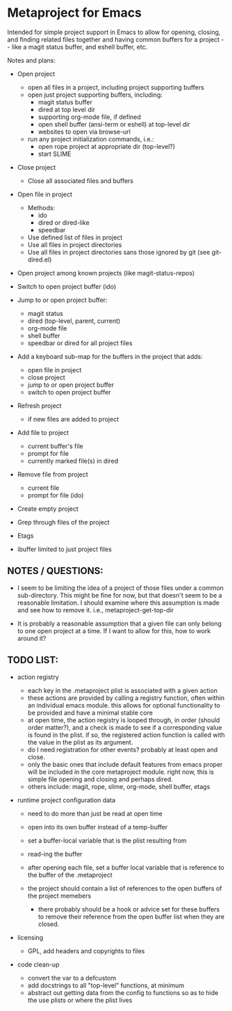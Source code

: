Metaproject for Emacs
=====================

Intended for simple project support in Emacs to allow for opening,
closing, and finding related files together and having common buffers
for a project -- like a magit status buffer, and eshell buffer, etc.

Notes and plans:

- Open project
  - open all files in a project, including project supporting buffers
  - open just project supporting buffers, including:
    - magit status buffer
    - dired at top level dir
    - supporting org-mode file, if defined
    - open shell buffer (ansi-term or eshell) at top-level dir
    - websites to open via browse-url
  - run any project initialization commands, i.e.:
    - open rope project at appropriate dir (top-level?)
    - start SLIME

- Close project
  - Close all associated files and buffers

- Open file in project
  - Methods:
    - ido
    - dired or dired-like
    - speedbar
  - Use defined list of files in project
  - Use all files in project directories
  - Use all files in project directories sans those ignored by git
    (see git-dired.el)

- Open project among known projects (like magit-status-repos)

- Switch to open project buffer (ido)

- Jump to or open project buffer:
  - magit status
  - dired (top-level, parent, current)
  - org-mode file
  - shell buffer
  - speedbar or dired for all project files

- Add a keyboard sub-map for the buffers in the project that adds:
  - open file in project
  - close project
  - jump to or open project buffer
  - switch to open project buffer

- Refresh project
  - if new files are added to project

- Add file to project
  - current buffer's file
  - prompt for file
  - currently marked file(s) in dired

- Remove file from project
  - current file
  - prompt for file (ido)

- Create empty project

- Grep through files of the project

- Etags

- ibuffer limited to just project files


NOTES / QUESTIONS:
-----------------

- I seem to be limiting the idea of a project of those files under a
  common sub-directory.  This might be fine for now, but that doesn't
  seem to be a reasonable limitation.  I should examine where this
  assumption is made and see how to remove it.  i.e.,
  metaproject-get-top-dir

- It is probably a reasonable assumption that a given file can only
  belong to one open project at a time.  If I want to allow for this,
  how to work around it?
  
TODO LIST:
----------

- action registry
  - each key in the .metaproject plist is associated with a given
    action
  - these actions are provided by calling a registry function, often
    within an individual emacs module.  this allows for optional
    functionality to be provided and have a minimal stable core
  - at open time, the action registry is looped through, in order
    (should order matter?), and a check is made to see if a
    corresponding value is found in the plist.  if so, the registered
    action function is called with the value in the plist as its
    argument.
  - do I need registration for other events?  probably at least open
    and close.
  - only the basic ones that include default features from emacs
    proper will be included in the core metaproject module.  right
    now, this is simple file opening and closing and perhaps dired.
  - others include: magit, rope, slime, org-mode, shell buffer, etags

- runtime project configuration data
  - need to do more than just be read at open time
  - open into its own buffer instead of a temp-buffer
  - set a buffer-local variable that is the plist resulting from
  - read-ing the buffer
  
  - after opening each file, set a buffer local variable that is
    reference to the buffer of the .metaproject
  - the project should contain a list of references to the open
    buffers of the project memebers
    - there probably should be a hook or advice set for these buffers
      to remove their reference from the open buffer list when they
      are closed.
    
- licensing
  - GPL, add headers and copyrights to files

- code clean-up
  - convert the var to a defcustom
  - add docstrings to all "top-level" functions, at minimum
  - abstract out getting data from the config to functions so as to
    hide the use plists or where the plist lives

  
